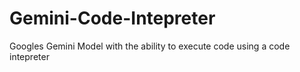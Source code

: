 # Gemini-Code-Intepreter
Googles Gemini Model with the ability to execute code using a code intepreter

